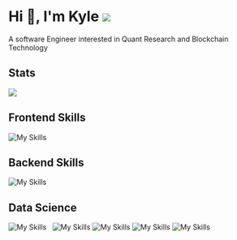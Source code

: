 # Hi 👋, I'm Kyle ![](https://komarev.com/ghpvc/?username=kylekorv3&color=000000) 
A software Engineer interested in Quant Research and Blockchain Technology

## Stats
<img src="https://github-readme-stats.vercel.app/api?username=kylekorv3&show_icons=true&theme=graywhite&count_private=true" />

## Frontend Skills
![My Skills](https://skillicons.dev/icons?i=tailwind,materialui,javascript,typescript,react,nextjs&theme=dark)

## Backend Skills
![My Skills](https://skillicons.dev/icons?i=nodejs,express,postgres,redis,docker,aws&theme=dark)

## Data Science
![My Skills](https://skillicons.dev/icons?i=py&theme=dark)
&nbsp;
![My Skills](https://user-images.githubusercontent.com/64918714/205534379-45ff3965-59ed-42c1-8b7f-64efc9c1f58b.png#gh-dark-mode-only)
![My Skills](https://user-images.githubusercontent.com/64918714/205534627-95bc5096-1e41-44e4-a6ba-488e36d2d495.png#gh-dark-mode-only)
![My Skills](https://user-images.githubusercontent.com/64918714/205534286-e89f058f-3753-43bb-a51f-6895b56d9800.png#gh-light-mode-only)
![My Skills](https://user-images.githubusercontent.com/64918714/205534540-accbda12-058d-470e-9dd6-00f2834b6ba5.png#gh-light-mode-only)






